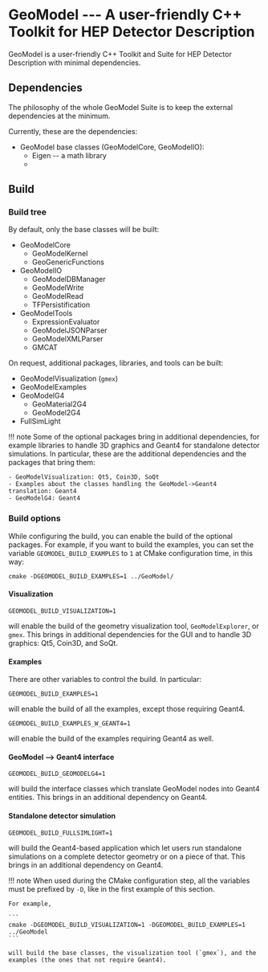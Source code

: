 
# GeoModel --- A user-friendly C++ Toolkit for HEP Detector Description

GeoModel is a user-friendly C++ Toolkit and Suite for HEP Detector Description with minimal dependencies.

## Dependencies

The philosophy of the whole GeoModel Suite is to keep the external dependencies at the minimum.

Currently, these are the dependencies:

- GeoModel base classes (GeoModelCore, GeoModelIO):
  - Eigen -- a math library
  -

## Build

### Build tree

By default, only the base classes will be built:

- GeoModelCore
  - GeoModelKernel
  - GeoGenericFunctions
- GeoModelIO
  - GeoModelDBManager
  - GeoModelWrite
  - GeoModelRead
  - TFPersistification
- GeoModelTools
  - ExpressionEvaluator
  - GeoModelJSONParser
  - GeoModelXMLParser
  - GMCAT

On request, additional packages, libraries, and tools can be built:

- GeoModelVisualization (`gmex`)
- GeoModelExamples
- GeoModelG4
  - GeoMaterial2G4
  - GeoModel2G4
- FullSimLight

!!! note
    Some of the optional packages bring in additional dependencies, for example libraries to handle 3D graphics and Geant4 for standalone detector simulations.
    In particular, these are the additional dependencies and the packages that bring them:

    - GeoModelVisualization: Qt5, Coin3D, SoQt
    - Examples about the classes handling the GeoModel->Geant4 translation: Geant4
    - GeoModelG4: Geant4

### Build options

While configuring the build, you can enable the build of the optional packages. For example, if you want to build the examples, you can set the variable `GEOMODEL_BUILD_EXAMPLES` to `1` at CMake configuration time, in this way:

```
cmake -DGEOMODEL_BUILD_EXAMPLES=1 ../GeoModel/
```


#### Visualization

```
GEOMODEL_BUILD_VISUALIZATION=1
```

will enable the build of the geometry visualization tool, `GeoModelExplorer`, or `gmex`. This brings in additional dependencies for the GUI and to handle 3D graphics: Qt5, Coin3D, and SoQt.


#### Examples


There are other variables to control the build. In particular:

```
GEOMODEL_BUILD_EXAMPLES=1
```

will enable the build of all the examples, except those requiring Geant4.

```
GEOMODEL_BUILD_EXAMPLES_W_GEANT4=1
```

will enable the build of the examples requiring Geant4 as well.


#### GeoModel --> Geant4 interface

```
GEOMODEL_BUILD_GEOMODELG4=1
```

will build the interface classes which translate GeoModel nodes into Geant4 entities.
This brings in an additional dependency on Geant4.


#### Standalone detector simulation

```
GEOMODEL_BUILD_FULLSIMLIGHT=1
```

will build the Geant4-based application which let users run standalone simulations on a complete detector geometry or on a piece of that. This brings in an additional dependency on Geant4.



!!! note
    When used during the CMake configuration step, all the variables must be prefixed by `-D`, like in the first example of this section.

    For example,

    ```
    cmake -DGEOMODEL_BUILD_VISUALIZATION=1 -DGEOMODEL_BUILD_EXAMPLES=1 ../GeoModel
    ```

    will build the base classes, the visualization tool (`gmex`), and the examples (the ones that not require Geant4).
